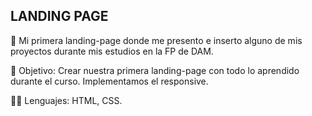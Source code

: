 ## LANDING PAGE
🫡 Mi primera landing-page donde me presento e inserto alguno de mis proyectos durante mis estudios en la FP de DAM.

👀 Objetivo: Crear nuestra primera landing-page con todo lo aprendido durante el curso. Implementamos el responsive.

🧑‍💻 Lenguajes: HTML, CSS.
